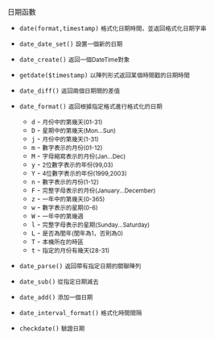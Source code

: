 日期函數

- `date(format,timestamp)` <small>格式化日期時間，並返回格式化日期字串</small>
- `date_date_set()` <small>設置一個新的日期</small>
- `date_create()` <small>返回一個DateTime對象</small>
- `getdate($timestamp)` <small>以陣列形式返回某個時間戳的日期時間</small>
- `date_diff()` <small>返回兩個日期間的差值</small>
- `date_format()` <small>返回根據指定格式進行格式化的日期</small>

	- `d` - <small>月份中的第幾天(01-31)</small>
	- `D` - <small>星期中的第幾天(Mon...Sun)</small>
	- `j` - <small>月份中的第幾天(1-31)</small>
	- `m` - <small>數字表示的月份(01-12)</small>
	- `M` - <small>字母縮寫表示的月份(Jan...Dec)</small>
	- `y` - <small>2位數字表示的年份(99,03)</small>
	- `Y` - <small>4位數字表示的年份(1999,2003)</small>
	- `n` - <small>數字表示的月份(1-12)</small>
	- `F` - <small>完整字母表示的月份(January...December)</small>
	- `z` - <small>一年中的第幾天(0-365)</small>
	- `w` - <small>數字表示的星期(0-6)</small>
	- `W` - <small>一年中的第幾週</small>
	- `l` - <small>完整字母表示的星期(Sunday...Saturday)</small>
	- `L` - <small>是否為閨年(閨年為1，否則為0)</small>
	- `T` - <small>本機所在的時區</small>
	- `t` - <small>指定的月份有幾天(28-31)</small>

- `date_parse()` <small>返回帶有指定日期的關聯陣列</small>
- `date_sub()` <small>從指定日期減去</small>
- `date_add()` <small>添加一個日期</small>
- `date_interval_format()` <small>格式化時間間隔</small>
- `checkdate()` <small>驗證日期</small>